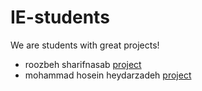 # IE-students

We are students with great projects!

- roozbeh sharifnasab [project](https://github.com/rsharifnasab/os_project)
- mohammad hosein heydarzadeh [project](https://github.com/heidarzade-mh/IE-home-work-1)

